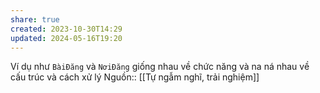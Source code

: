 ```yaml
---
share: true
created: 2023-10-30T14:29
updated: 2024-05-16T19:20
---
```

Ví dụ như `BàiĐăng` và `NơiĐăng` giống nhau về chức năng và na ná nhau về cấu trúc và cách xử lý
Nguồn:: [[Tự ngẫm nghĩ, trải nghiệm]]